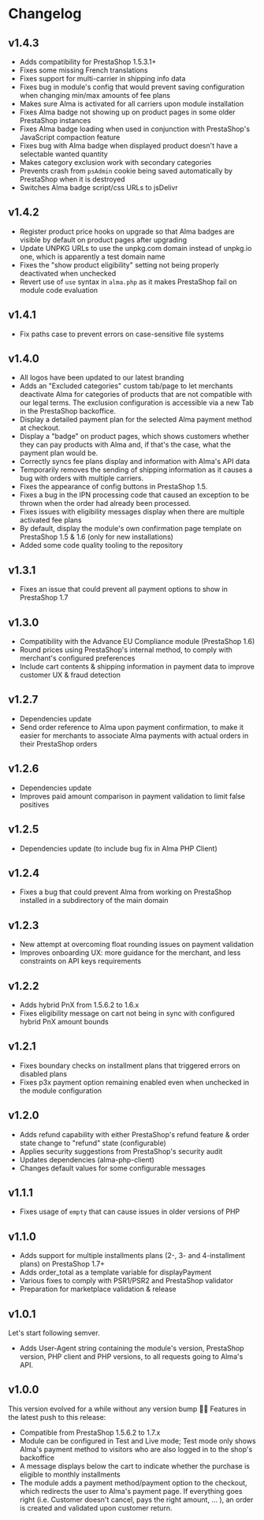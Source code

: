 Changelog
=========

v1.4.3
------

* Adds compatibility for PrestaShop 1.5.3.1+
* Fixes some missing French translations
* Fixes support for multi-carrier in shipping info data
* Fixes bug in module's config that would prevent saving configuration when changing min/max amounts of fee plans
* Makes sure Alma is activated for all carriers upon module installation
* Fixes Alma badge not showing up on product pages in some older PrestaShop instances
* Fixes Alma badge loading when used in conjunction with PrestaShop's JavaScript compaction feature
* Fixes bug with Alma badge when displayed product doesn't have a selectable wanted quantity
* Makes category exclusion work with secondary categories
* Prevents crash from `psAdmin` cookie being saved automatically by PrestaShop when it is destroyed
* Switches Alma badge script/css URLs to jsDelivr

v1.4.2
------

* Register product price hooks on upgrade so that Alma badges are visible by default on product pages after upgrading
* Update UNPKG URLs to use the unpkg.com domain instead of unpkg.io one, which is apparently a test domain name
* Fixes the "show product eligibility" setting not being properly deactivated when unchecked
* Revert use of `use` syntax in `alma.php` as it makes PrestaShop fail on module code evaluation


v1.4.1
------

* Fix paths case to prevent errors on case-sensitive file systems

v1.4.0
------

* All logos have been updated to our latest branding
* Adds an "Excluded categories" custom tab/page to let merchants deactivate Alma for categories of
  products that are not compatible with our legal terms. The exclusion configuration is accessible via a new Tab in the
  PrestaShop backoffice.
* Display a detailed payment plan for the selected Alma payment method at checkout.
* Display a "badge" on product pages, which shows customers whether they can pay products with Alma and, if that's the 
  case, what the payment plan would be.
* Correctly syncs fee plans display and information with Alma's API data
* Temporarily removes the sending of shipping information as it causes a bug with orders with multiple carriers.
* Fixes the appearance of config buttons in PrestaShop 1.5.
* Fixes a bug in the IPN processing code that caused an exception to be thrown when the order had already been 
  processed.
* Fixes issues with eligibility messages display when there are multiple activated fee plans
* By default, display the module's own confirmation page template on PrestaShop 1.5 & 1.6 (only for new installations)
* Added some code quality tooling to the repository

v1.3.1
------

* Fixes an issue that could prevent all payment options to show in PrestaShop 1.7

v1.3.0
------

* Compatibility with the Advance EU Compliance module (PrestaShop 1.6)
* Round prices using PrestaShop's internal method, to comply with merchant's configured preferences
* Include cart contents & shipping information in payment data to improve customer UX & fraud detection

v1.2.7
------

* Dependencies update
* Send order reference to Alma upon payment confirmation, to make it easier for merchants to 
  associate Alma payments with actual orders in their PrestaShop orders

v1.2.6
------

* Dependencies update
* Improves paid amount comparison in payment validation to limit false positives


v1.2.5
------

* Dependencies update (to include bug fix in Alma PHP Client)

v1.2.4
------

* Fixes a bug that could prevent Alma from working on PrestaShop installed in a subdirectory of the main domain

v1.2.3
------

* New attempt at overcoming float rounding issues on payment validation
* Improves onboarding UX: more guidance for the merchant, and less constraints on API keys requirements

v1.2.2
------

* Adds hybrid PnX from 1.5.6.2 to 1.6.x
* Fixes eligibility message on cart not being in sync with configured hybrid PnX amount bounds 

v1.2.1
------

* Fixes boundary checks on installment plans that triggered errors on disabled plans
* Fixes p3x payment option remaining enabled even when unchecked in the module configuration

v1.2.0
------

* Adds refund capability with either PrestaShop's refund feature & order state change to "refund" state (configurable)
* Applies security suggestions from PrestaShop's security audit
* Updates dependencies (alma-php-client)
* Changes default values for some configurable messages

v1.1.1
------

* Fixes usage of `empty` that can cause issues in older versions of PHP

v1.1.0
------

* Adds support for multiple installments plans (2-, 3- and 4-installment plans) on PrestaShop 1.7+
* Adds order_total as a template variable for displayPayment
* Various fixes to comply with PSR1/PSR2 and PrestaShop validator
* Preparation for marketplace validation & release


v1.0.1
------

Let's start following semver.

* Adds User-Agent string containing the module's version, PrestaShop version, PHP client and PHP versions, to all
requests going to Alma's API.

v1.0.0
------

This version evolved for a while without any version bump 🤷‍♂️
Features in the latest push to this release:

* Compatible from PrestaShop 1.5.6.2 to 1.7.x
* Module can be configured in Test and Live mode; Test mode only shows Alma's payment method to visitors who are also
logged in to the shop's backoffice
* A message displays below the cart to indicate whether the purchase is eligible to monthly installments
* The module adds a payment method/payment option to the checkout, which redirects the user to Alma's payment page.
If everything goes right (i.e. Customer doesn't cancel, pays the right amount, ... ), an order is created and validated
upon customer return.
